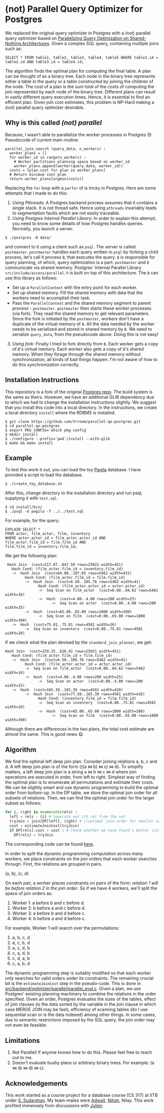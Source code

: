 # (not) Parallel Query Optimizer for Postgres

We replaced the original query optimizer in Postgres with a (not) parallel query optimizer based on [Parallelizing Query Optimization on Shared-Nothing Architectures](https://github.com/Vrroom/parallel-qo-postgres/blob/master/p660-trummer.pdf). Given a complex SQL query, containing multiple joins such as: 

```
SELECT * FROM table1, table2, table3, table4, table5 WHERE table1.id = table2.id AND table3.id = table4.id;
```

The algorithm finds the optimal plan for computing the final table. A plan can be thought of as a binary tree. Each node in the binary tree represents either a table in the query or a table constructed by joining the children of the node. The cost of a plan is the sum total of the costs of computing the join represented by each node of the binary tree. Different plans can result in vastly different query execution times. Hence, it is essential to find an efficient plan. Given join cost estimates, this problem is NP-Hard making a (not) parallel query optimizer desirable.

## Why is this called _(not) parallel_

Because, I wasn't able to parallelize the worker processes in Postgres 😓. Pseudocode of current main routine:

```python3
parallel_join_search (query_data, n_workers) :
  worker_plans = []
  for worker_id in range(n_workers) :
    # Worker partitions planning space based on worker_id
    worker_plans.append(worker(query_data, worker_id))
  costs = [plan.cost for plan in worker_plans]
  # Return minimum cost plan
  return worker_plans[argmin(costs)]
```

Replacing the `for` loop with a `parfor` of is tricky in Postgres. Here are some attempts that I made to do this:

1. _Using Pthreads_: A Postgres backend process assumes that it contains a single stack. It is not thread safe. Hence using `pthreads` invariably leads to segmentation faults which are not easily traceable.
2. _Using Postgres Internal Parallel Library_: In order to explain this attempt, you need to know some details of how Postgres handles queries. Normally, you launch a server.
```
$ ./postgres -D data/
```
and connect to it using a client such as `psql`. The server is called `postmaster`. `postmaster` handles each query written in `psql` by forking a child process, let's call it  process `B`, that executes the query. `B` is responsible for query planning, of which, query optimization is a part. `postmaster` and `B` communicate via shared memory. Postgres' Internal Parallel Library `src/include/access/parallel.h` is built on top of this architecture. The `B` can use this library as follows:
  * Set up a `ParallelContext` with the entry point for each worker.
  * Set up shared memory. Fill the shared memory with data that the workers need to accomplish their task.
  * Pass the `ParallelContext` and the shared memory segment to parent process - `postmaster`.
`postmaster` then starts these worker processes (via fork). They read the shared memory to get relevant parameters. Since the fork is initiated by the `postmaster`, workers don't have a duplicate of the virtual memory of `B`. All the data needed by the worker needs to be serialized and stored in shared memory by `B`. We need to serialize `query_data`, from the pseudocode above. Doing this is not easy! 
3. _Using fork_: Finally I tried to fork directly from `B`. Each worker gets a copy of `B`'s virtual memory. Each worker also gets a copy of `B`'s shared memory. When they forage through the shared memory without synchronization, all kinds of bad things happen. I'm not aware of how to do this synchronization correctly. 

## Installation Instructions

This repository is a fork of the original [Postgres repo](https://github.com/postgres/postgres). The build system is the same as theirs. However, we have an additional GLIB dependency due to which we had to change the installation instructions slightly. We suggest that you install this code into a local directory. In the instructions, we create a local directory `install` where the RDBMS is installed.

```
$ git clone https://github.com/Vrroom/parallel-qo-postgres.git
$ cd parallel-qo-postgres
$ export PKG_CONFIG=`which pkg-config`
$ mkdir install
$ ./configure --prefix=`pwd`/install --with-glib
$ make && make install
```

## Example

To test this work it out, you can load the toy [Pagila](https://github.com/devrimgunduz/pagila) database. I have provided a script to load the database. 

```
$ ./create_toy_database.sh
```

After this, change directory to the installation directory and run psql, supplying it with `test.sql`.

```
$ cd install/bin/
$ ./psql -d pagila -f ../../test.sql
```

For example, for the query:

```
EXPLAIN SELECT * 
FROM actor, film_actor, film, inventory
WHERE actor.actor_id = film_actor.actor_id AND
film_actor.film_id = film.film_id AND 
film.film_id = inventory.film_id;
```

We get the following plan:

```
 Hash Join  (cost=217.07..647.59 rows=25021 width=451)
   Hash Cond: (film_actor.film_id = inventory.film_id)
   ->  Hash Join  (cost=84.00..197.65 rows=5462 width=431)
         Hash Cond: (film_actor.film_id = film.film_id)
         ->  Hash Join  (cost=6.50..105.76 rows=5462 width=41)
               Hash Cond: (film_actor.actor_id = actor.actor_id)
               ->  Seq Scan on film_actor  (cost=0.00..84.62 rows=5462 width=16)
               ->  Hash  (cost=4.00..4.00 rows=200 width=25)
                     ->  Seq Scan on actor  (cost=0.00..4.00 rows=200 width=25)
         ->  Hash  (cost=65.00..65.00 rows=1000 width=390)
               ->  Seq Scan on film  (cost=0.00..65.00 rows=1000 width=390)
   ->  Hash  (cost=75.81..75.81 rows=4581 width=20)
         ->  Seq Scan on inventory  (cost=0.00..75.81 rows=4581 width=20)
```

If we check what the plan devised by the `standard_join_planner`, we get:

```
Hash Join  (cost=229.15..626.41 rows=25021 width=451)
   Hash Cond: (film_actor.film_id = film.film_id)
   ->  Hash Join  (cost=6.50..105.76 rows=5462 width=41)
         Hash Cond: (film_actor.actor_id = actor.actor_id)
         ->  Seq Scan on film_actor  (cost=0.00..84.62 rows=5462 width=16)
         ->  Hash  (cost=4.00..4.00 rows=200 width=25)
               ->  Seq Scan on actor  (cost=0.00..4.00 rows=200 width=25)
   ->  Hash  (cost=165.39..165.39 rows=4581 width=410)
         ->  Hash Join  (cost=77.50..165.39 rows=4581 width=410)
               Hash Cond: (inventory.film_id = film.film_id)
               ->  Seq Scan on inventory  (cost=0.00..75.81 rows=4581 width=20)
               ->  Hash  (cost=65.00..65.00 rows=1000 width=390)
                     ->  Seq Scan on film  (cost=0.00..65.00 rows=1000 width=390)
```

Although there are differences in the two plans, the total cost estimate are almost the same. This is good news 😋.

## Algorithm

We find the optimal left deep join plan. Consider joining relations a, b, c and d. A left deep join plan is of the form (((a ⋈ b) ⋈ c) ⋈ d). To simplify matters, a left deep join plan is a string a ⋈ b ⋈ c ⋈ d where join operations are executed in order, from left to right. Simplest way of finding the optimal plan is to enumerate all permutations and estimate their costs. We can be slightly smart and use dynamic programming to build the optimal order from bottom-up. In the DP table, we store the optimal join order for all subsets of relations. Then, we can find the optimal join order for the larger subset as follows:

```python
for i, right in enumerate(rels) : 
  left = rels - {i} # Seperate out ith rel from the set
  tryJoin = join(DP[left], right) # ((optimal join order for smaller set) ⋈ i)
  cost = estimateJoinCost(tryJoin)
  if DP[rels].cost > cost : # Check whether we have found a better join order
    DP[rels] = tryJoin 
```

The corresponding code can be found [here](https://github.com/Vrroom/parallel-qo-postgres/blob/30846f6cbd9234bb480794f8c850b454ace05d6d/src/backend/optimizer/parallel/parallel_worker.c#L193).

In order to split the dynamic programming computation across many workers, we place constraints on the join orders that each worker searches through. First, the relations are grouped in pairs.

(a, b), (c, d)

On each pair, a worker places constraints on pairs of the form: _relation 1 will be before relation 2 in the join order_. So if we have 4 workers, we'll split the space of join orders as: 

1. Worker 1: a before b and c before d.
2. Worker 2: b before a and c before d.
3. Worker 3: a before b and d before c.
4. Worker 4: b before a and d before c.

For example, Worker 1 will search over the permutations:

1. a, b, c, d
2. a, c, b, d
3. a, c, d, b
4. c, a, d, b
5. c, d, a, b
6. c, a, b, d

The dynamic programming step is suitably modified so that each worker only searches for valid orders under its constraints. The remaining crucial bit is the `estimateJoinCost` step in the pseudo-code. This is done in [src/backend/optimizer/parallel/parallel_eval.c](https://github.com/Vrroom/parallel-qo-postgres/blob/30846f6cbd9234bb480794f8c850b454ace05d6d/src/backend/optimizer/parallel/parallel_eval.c#L40). Given a plan, we use Postgres' existing planning machinery to combine the relations in the order specified. Given an order, Postgres evaluates the sizes of the tables, effect of join clauses (is the data sorted by the variable in the join clause in which case MERGE JOIN may be fast), efficiency of scanning tables (do I use sequential scan or is the data indexed) among other things. In some cases, due to semantic restrictions imposed by the SQL query, the join order may not even be feasible. 

## Limitations

1. Not Parallel! If anyone knows how to do this. Please feel free to reach out to me. 
2. Doesn't evaluate bushy plans or arbitrary binary trees. For example: (a ⋈ (b ⋈ d) ⋈ c).

## Acknowledgements

This work started as a course project for a database course (CS 317) at IITB under [S. Sudarshan](https://www.cse.iitb.ac.in/~sudarsha/). My team-mates were [Adwait](https://github.com/adwait), [Nitish](https://github.com/joshinh), Nilay. This work profited immensely from discussions with [Julien](https://github.com/rjuju). 
